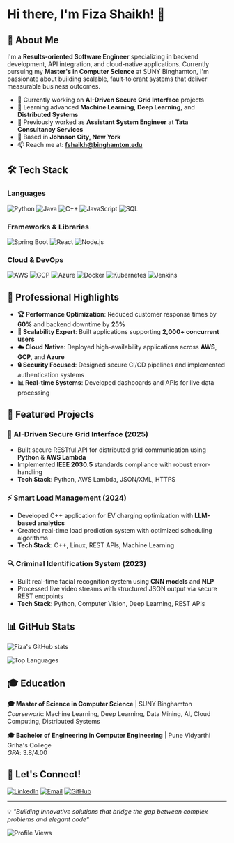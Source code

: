 # Hi there, I'm Fiza Shaikh! 👋

## 🚀 About Me

I'm a **Results-oriented Software Engineer** specializing in backend development, API integration, and cloud-native applications. Currently pursuing my **Master's in Computer Science** at SUNY Binghamton, I'm passionate about building scalable, fault-tolerant systems that deliver measurable business outcomes.

- 🔭 Currently working on **AI-Driven Secure Grid Interface** projects
- 🌱 Learning advanced **Machine Learning**, **Deep Learning**, and **Distributed Systems**
- 💼 Previously worked as **Assistant System Engineer** at **Tata Consultancy Services**
- 📍 Based in **Johnson City, New York**
- 📫 Reach me at: **fshaikh@binghamton.edu**

## 🛠️ Tech Stack

### Languages
![Python](https://img.shields.io/badge/-Python-3776AB?style=flat-square&logo=Python&logoColor=white)
![Java](https://img.shields.io/badge/-Java-007396?style=flat-square&logo=java&logoColor=white)
![C++](https://img.shields.io/badge/-C++-00599C?style=flat-square&logo=c%2B%2B&logoColor=white)
![JavaScript](https://img.shields.io/badge/-JavaScript-F7DF1E?style=flat-square&logo=javascript&logoColor=black)
![SQL](https://img.shields.io/badge/-SQL-4479A1?style=flat-square&logo=mysql&logoColor=white)

### Frameworks & Libraries
![Spring Boot](https://img.shields.io/badge/-Spring%20Boot-6DB33F?style=flat-square&logo=spring&logoColor=white)
![React](https://img.shields.io/badge/-React-61DAFB?style=flat-square&logo=react&logoColor=black)
![Node.js](https://img.shields.io/badge/-Node.js-339933?style=flat-square&logo=nodedotjs&logoColor=white)

### Cloud & DevOps
![AWS](https://img.shields.io/badge/-AWS-232F3E?style=flat-square&logo=amazon-aws&logoColor=white)
![GCP](https://img.shields.io/badge/-Google%20Cloud-4285F4?style=flat-square&logo=google-cloud&logoColor=white)
![Azure](https://img.shields.io/badge/-Azure-0078D4?style=flat-square&logo=microsoft-azure&logoColor=white)
![Docker](https://img.shields.io/badge/-Docker-2496ED?style=flat-square&logo=docker&logoColor=white)
![Kubernetes](https://img.shields.io/badge/-Kubernetes-326CE5?style=flat-square&logo=kubernetes&logoColor=white)
![Jenkins](https://img.shields.io/badge/-Jenkins-D24939?style=flat-square&logo=jenkins&logoColor=white)

## 💼 Professional Highlights

- **🏆 Performance Optimization**: Reduced customer response times by **60%** and backend downtime by **25%**
- **🔧 Scalability Expert**: Built applications supporting **2,000+ concurrent users**
- **☁️ Cloud Native**: Deployed high-availability applications across **AWS**, **GCP**, and **Azure**
- **🔒 Security Focused**: Designed secure CI/CD pipelines and implemented authentication systems
- **📊 Real-time Systems**: Developed dashboards and APIs for live data processing

## 🎯 Featured Projects

### 🔐 AI-Driven Secure Grid Interface (2025)
- Built secure RESTful API for distributed grid communication using **Python** & **AWS Lambda**
- Implemented **IEEE 2030.5** standards compliance with robust error-handling
- **Tech Stack**: Python, AWS Lambda, JSON/XML, HTTPS

### ⚡ Smart Load Management (2024)
- Developed C++ application for EV charging optimization with **LLM-based analytics**
- Created real-time load prediction system with optimized scheduling algorithms
- **Tech Stack**: C++, Linux, REST APIs, Machine Learning

### 🔍 Criminal Identification System (2023)
- Built real-time facial recognition system using **CNN models** and **NLP**
- Processed live video streams with structured JSON output via secure REST endpoints
- **Tech Stack**: Python, Computer Vision, Deep Learning, REST APIs

## 📊 GitHub Stats

![Fiza's GitHub stats](https://github-readme-stats.vercel.app/api?username=fiza-shaikh&show_icons=true&theme=radical)

![Top Languages](https://github-readme-stats.vercel.app/api/top-langs/?username=fiza-shaikh&layout=compact&theme=radical)

## 🎓 Education

**🎓 Master of Science in Computer Science** | SUNY Binghamton  
*Coursework*: Machine Learning, Deep Learning, Data Mining, AI, Cloud Computing, Distributed Systems

**🎓 Bachelor of Engineering in Computer Engineering** | Pune Vidyarthi Griha's College  
*GPA*: 3.8/4.00

## 🤝 Let's Connect!

[![LinkedIn](https://img.shields.io/badge/-LinkedIn-0077B5?style=flat-square&logo=linkedin&logoColor=white)](https://linkedin.com/in/fiza-shaikh-310b661a2/)
[![Email](https://img.shields.io/badge/-Email-D14836?style=flat-square&logo=gmail&logoColor=white)](mailto:fshaikh@binghamton.edu)
[![GitHub](https://img.shields.io/badge/-GitHub-181717?style=flat-square&logo=github&logoColor=white)](https://github.com/fiza-shaikh)

---

💡 *"Building innovative solutions that bridge the gap between complex problems and elegant code"*

![Profile Views](https://komarev.com/ghpvc/?username=fiza-shaikh&color=brightgreen)

